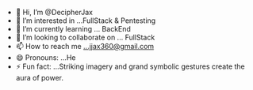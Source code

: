 - 👋 Hi, I’m @DecipherJax
- 👀 I’m interested in ...FullStack & Pentesting
- 🌱 I’m currently learning ... BackEnd
- 💞️ I’m looking to collaborate on ... FullStack
- 📫 How to reach me ...jjax360@gmail.com
- 😄 Pronouns: ...He
- ⚡ Fun fact: ...Striking imagery and grand symbolic gestures create the aura of power.

<!---
JaxDecypher/JaxDecypher is a ✨ special ✨ repository because its `README.md` (this file) appears on your GitHub profile.
You can click the Preview link to take a look at your changes.
--->
